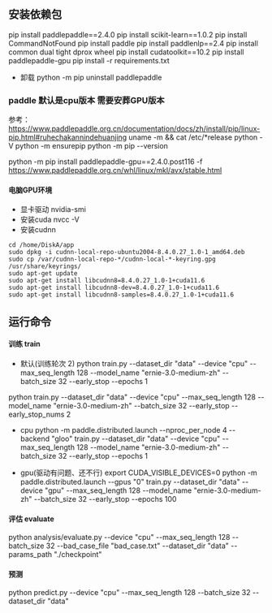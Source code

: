 ## 安装依赖包
pip install paddlepaddle==2.4.0
pip install scikit-learn==1.0.2
pip install  CommandNotFound
pip install paddle
pip install paddlenlp==2.4
pip install  common dual tight dprox wheel
pip install cudatoolkit==10.2
pip install paddlepaddle-gpu
pip install -r requirements.txt

- 卸载
python -m pip uninstall paddlepaddle

###  paddle 默认是cpu版本 需要安葬GPU版本
参考：https://www.paddlepaddle.org.cn/documentation/docs/zh/install/pip/linux-pip.html#ruhechakannindehuanjing
uname -m && cat /etc/*release
python -V
python -m ensurepip
python -m pip --version

python -m pip install paddlepaddle-gpu==2.4.0.post116 -f https://www.paddlepaddle.org.cn/whl/linux/mkl/avx/stable.html

#### 电脑GPU环境
- 显卡驱动 nvidia-smi
- 安装cuda  nvcc -V
- 安装cudnn
```commandline
cd /home/DiskA/app
sudo dpkg -i cudnn-local-repo-ubuntu2004-8.4.0.27_1.0-1_amd64.deb
sudo cp /var/cudnn-local-repo-*/cudnn-local-*-keyring.gpg /usr/share/keyrings/
sudo apt-get update
sudo apt-get install libcudnn8=8.4.0.27_1.0-1+cuda11.6
sudo apt-get install libcudnn8-dev=8.4.0.27_1.0-1+cuda11.6
sudo apt-get install libcudnn8-samples=8.4.0.27_1.0-1+cuda11.6
```


## 运行命令
#### 训练 train
- 默认(训练轮次 2)
python train.py  --dataset_dir "data"  --device "cpu" --max_seq_length 128   --model_name "ernie-3.0-medium-zh"  --batch_size 32   --early_stop   --epochs 1

python train.py  --dataset_dir "data"  --device "cpu" --max_seq_length 128   --model_name "ernie-3.0-medium-zh"  --batch_size 32   --early_stop   --early_stop_nums 2

- cpu
python -m paddle.distributed.launch --nproc_per_node 4 --backend "gloo" train.py  --dataset_dir "data"  --device "cpu" --max_seq_length 128   --model_name "ernie-3.0-medium-zh"  --batch_size 32 --early_stop  --epochs 1

- gpu(驱动有问题、还不行)
export CUDA_VISIBLE_DEVICES=0
python -m paddle.distributed.launch --gpus "0" train.py --dataset_dir "data" --device "gpu" --max_seq_length 128 --model_name "ernie-3.0-medium-zh" --batch_size 32 --early_stop --epochs 100


#### 评估 evaluate
python analysis/evaluate.py --device "cpu" --max_seq_length 128 --batch_size 32 --bad_case_file "bad_case.txt" --dataset_dir "data" --params_path "./checkpoint"


#### 预测
python predict.py --device "cpu" --max_seq_length 128 --batch_size 32 --dataset_dir "data"